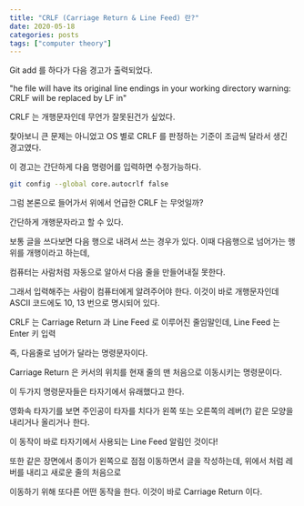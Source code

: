 ```yaml
---
title: "CRLF (Carriage Return & Line Feed) 란?"
date: 2020-05-18
categories: posts
tags: ["computer theory"]
---
```

Git add 를 하다가 다음 경고가 출력되었다.

"he file will have its original line endings in your working directory
warning: CRLF will be replaced by LF in"

CRLF 는 개행문자인데 무언가 잘못된건가 싶었다.

찾아보니 큰 문제는 아니었고 OS 별로 CRLF 를 판정하는 기준이 조금씩 달라서 생긴 경고였다.

이 경고는 간단하게 다음 명령어를 입력하면 수정가능하다.

```sh
git config --global core.autocrlf false
```

그럼 본론으로 들어가서 위에서 언급한 CRLF 는 무엇일까?

간단하게 개행문자라고 할 수 있다.

보통 글을 쓰다보면 다음 행으로 내려서 쓰는 경우가 있다. 이때 다음행으로 넘어가는 행위를 개행이라고 하는데,

컴퓨터는 사람처럼 자동으로 알아서 다음 줄을 만들어내질 못한다.

그래서 입력해주는 사람이 컴퓨터에게 알려주어야 한다. 이것이 바로 개행문자인데 ASCII 코드에도 10, 13 번으로 명시되어 있다.

CRLF 는 Carriage Return 과 Line Feed 로 이루어진 줄임말인데, Line Feed 는 Enter 키 입력


즉, 다음줄로 넘어가 달라는 명령문자이다.

Carriage Return 은 커서의 위치를 현재 줄의 맨 처음으로 이동시키는 명령문이다.

이 두가지 명령문자들은 타자기에서 유래했다고 한다.

영화속 타자기를 보면 주인공이 타자를 치다가 왼쪽 또는 오른쪽의 레버(?) 같은 모양을 내리거나 올리거나 한다.

이 동작이 바로 타자기에서 사용되는 Line Feed 알림인 것이다!

또한 같은 장면에서 종이가 왼쪽으로 점점 이동하면서 글을 작성하는데, 위에서 처럼 레버를 내리고 새로운 줄의 처음으로 

이동하기 위해 또다른 어떤 동작을 한다. 이것이 바로 Carriage Return 이다.